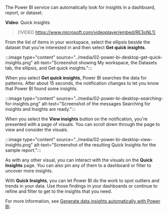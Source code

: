 The Power BI service can automatically look for insights in a dashboard, report, or dataset. 

**Video**: Quick insights
> [!VIDEO https://www.microsoft.com/videoplayer/embed/RE3oNL1]

From the list of items in your workspace, select the ellipsis beside the dataset that you're interested in and then select **Get quick insights**.

:::image type="content" source="../media/02-power-bi-desktop-get-quick-insights.png" alt-text="Screenshot showing My workspace, the Datasets tab, the ellipsis, and Get quick insights.":::

When you select **Get quick insights**, Power BI searches the data for patterns. After about 15 seconds, the notification changes to let you know that Power BI found some insights.

:::image type="content" source="../media/02-power-bi-desktop-searching-for-insights.png" alt-text="Screenshot of the messages Searching for insights and Insights are ready.":::

When you select the **View insights** button on the notification, you're presented with a page of visuals. You can scroll down through the page to view and consider the visuals.

:::image type="content" source="../media/02-power-bi-desktop-view-insights.png" alt-text="Screenshot of the resulting Quick Insights for the sample report.":::

As with any other visual, you can interact with the visuals on the **Quick Insights** page. You can also pin any of them to a dashboard or filter to uncover more insights.

With **Quick Insights**, you can let Power BI do the work to spot outliers and trends in your data. Use those findings in your dashboards or continue to refine and filter to get to the insights that you need.

For more information, see [Generate data insights automatically with Power BI](/power-bi/service-insights/?azure-portal=true).
